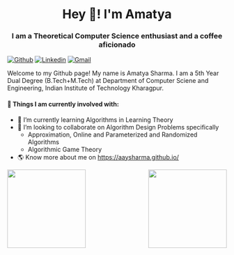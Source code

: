 <h1 align="center">Hey 👋! I'm Amatya</h1>
<h3 align="center">I am a Theoretical Computer Science enthusiast and a coffee aficionado</h3>


[![Github](https://img.shields.io/badge/-Github-000?style=flat&logo=Github&logoColor=white)](https://github.com/aaysharma)
[![Linkedin](https://img.shields.io/badge/-LinkedIn-blue?style=flat&logo=Linkedin&logoColor=white)](https://www.linkedin.com/in/amatya-sharma/)
[![Gmail](https://img.shields.io/badge/-Gmail-c14438?style=flat&logo=Gmail&logoColor=white)](mailto:amatyantse@gmail.com)

Welcome to my Github page! My name is Amatya Sharma. I am a 5th Year Dual Degree (B.Tech+M.Tech) at Department of Computer Sciene and Engineering, Indian Institute of Technology Kharagpur.

<!-- <img align="right" alt="img" src="https://github.com/FernandoRoldan93/FernandoRoldan93/blob/master/cover_image.jpg" width="50%" height="auto" /> -->


#### 🌱 Things I am currently involved with: 
- 🌱 I’m currently learning Algorithms in Learning Theory
- 💞️ I’m looking to collaborate on Algorithm Design Problems specifically
  - Approximation, Online and Parameterized and Randomized Algorithms
  - Algorithmic Game Theory
- 🌎 Know more about me on https://aaysharma.github.io/

<p>
	
<img align="left" height=180em src="https://github-readme-stats.vercel.app/api/top-langs/?username=aaysharma&theme=vue&hide=css,tcl,html"></img>
<img align="right" height=180em src="https://github-readme-stats.vercel.app/api?username=aaysharma&count_private=true&show_icons=true&theme=vue&include_all_commits=true"></img>

</p>
